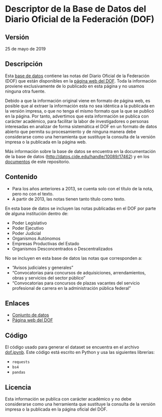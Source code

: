 # Descriptor de la Base de Datos del Diario Oficial de la Federación (DOF)

## Versión
25 de mayo de 2019

## Descripción
Esta [base de datos](http://datos.cide.edu/handle/10089/17462) contiene las notas del Diario Oficial de la Federación (DOF) que están disponibles en la [página web del DOF](https://www.dof.gob.mx). Toda la información proviene exclusivamente de lo publicado en esta página y no usamos ninguna otra fuente.

Debido a que la información original viene en formato de página web, es posible que al extraer la información esta no sea idéntica a la publicada en la versión impresa, o que no tenga el mismo formato que la que se publicó en la página. Por tanto, advertimos que esta información se publica con carácter académico, para facilitar la labor de investigadores o personas interesadas en analizar de forma sistemática el DOF en un formato de datos abierto que permita su procesamiento y de ninguna manera debe considerarse como una herramienta que sustituye la consulta de la versión impresa o la publicada en la página web.

Más información sobre la base de datos se encuentra en la documentación de la base de datos (http://datos.cide.edu/handle/10089/17462) y en los [documentos](/docs/) de este repositorio.


## Contenido
- Para los años anteriores a 2013, se cuenta solo con el título de la nota, pero no con el texto.
- A partir de 2013, las notas tienen tanto título como texto.

En esta base de datos se incluyen las notas publicadas en el DOF por parte de alguna institución dentro de:
- Poder Legislativo
- Poder Ejecutivo
- Poder Judicial
- Organismos Autónomos
- Empresas Productivas del Estado
- Organismos Desconcentrados o Descentralizados

No se incluyen en esta base de datos las notas que corresponden a:
- “Avisos judiciales y generales”
- “Convocatorias para concursos de adquisiciones, arrendamientos, obras y servicios del sector público”
- “Convocatorias para concursos de plazas vacantes del servicio profesional de carrera en la administración pública federal”

## Enlaces
- [Conjunto de datos](http://datos.cide.edu/handle/10089/17462)
- [Página web del DOF](https://www.dof.gob.mx)

## Código
El código usado para generar el dataset se encuentra en el archivo [dof.ipynb](dof.ipynb). Este código está escrito en Python y usa las siguientes librerías:
- `requests`
- `bs4`
- `pandas`

## Licencia
Esta información se publica con carácter académico y no debe considerarse como una herramienta que sustituye la consulta de la versión impresa o la publicada en la página oficial del DOF.
